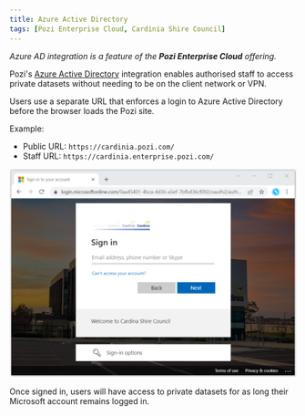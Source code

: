 ```yaml
---
title: Azure Active Directory
tags: [Pozi Enterprise Cloud, Cardinia Shire Council]
---
```


*Azure AD integration is a feature of the **Pozi Enterprise Cloud** offering.*

Pozi's [Azure Active Directory](https://azure.microsoft.com/en-au/services/active-directory/) integration enables authorised staff to access private datasets without needing to be on the client network or VPN.

Users use a separate URL that enforces a login to Azure Active Directory before the browser loads the Pozi site.

Example:

* Public URL: `https://cardinia.pozi.com/`
* Staff URL: `https://cardinia.enterprise.pozi.com/`

![](./img/azure-ad-login.png)

Once signed in, users will have access to private datasets for as long their Microsoft account remains logged in.
